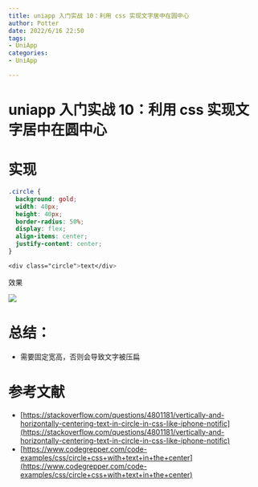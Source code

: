 ```yaml
---
title: uniapp 入门实战 10：利用 css 实现文字居中在圆中心
author: Potter
date: 2022/6/16 22:50
tags: 
- UniApp
categories: 
- UniApp

---
```


# uniapp 入门实战 10：利用 css 实现文字居中在圆中心

# 实现

```scss
.circle {
  background: gold;
  width: 40px;
  height: 40px;
  border-radius: 50%;
  display: flex;
  align-items: center;
  justify-content: center;
}
```

```scss
<div class="circle">text</div>
```

效果

![](https://cdn.jsdelivr.net/gh/yxw007/BlogPicBed@master//img/20220616210157.png)

# 总结：

- 需要固定宽高，否则会导致文字被压扁

# 参考文献

- [https://stackoverflow.com/questions/4801181/vertically-and-horizontally-centering-text-in-circle-in-css-like-iphone-notific](https://stackoverflow.com/questions/4801181/vertically-and-horizontally-centering-text-in-circle-in-css-like-iphone-notific)
- [https://www.codegrepper.com/code-examples/css/circle+css+with+text+in+the+center](https://www.codegrepper.com/code-examples/css/circle+css+with+text+in+the+center)


